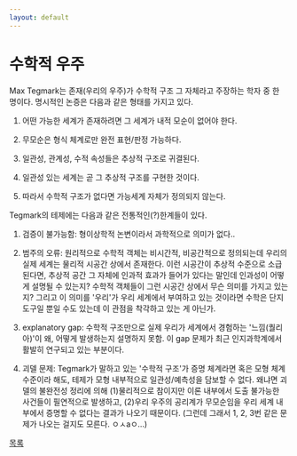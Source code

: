 ```yaml
---
layout: default
---
```

# 수학적 우주

Max Tegmark는 존재(우리의 우주)가 수학적 구조 그 자체라고 주장하는 학자 중 한 명이다. 명시적인 논증은 다음과 같은 형태를 가지고 있다.


1. 어떤 가능한 세계가 존재하려면 그 세계가 내적 모순이 없어야 한다. 

2. 무모순은 형식 체계로만 완전 표현/판정 가능하다.

3. 일관성, 관계성, 수적 속성들은 추상적 구조로 귀결된다.

4. 일관성 있는 세계는 곧 그 추상적 구조를 구현한 것이다. 

5. 따라서 수학적 구조가 없다면 가능세계 자체가 정의되지 않는다.


Tegmark의 테제에는 다음과 같은 전통적인(?)한계들이 있다.
​
1. 검증이 불가능함: 형이상학적 논변이라서 과학적으로 의미가 없다..

2. 범주의 오류: 원리적으로 수학적 객체는 비시간적, 비공간적으로 정의되는데 우리의 실제 세계는 물리적 시공간 상에서 존재한다. 이런 시공간이 추상적 수준으로 소급된다면, 추상적 공간 그 자체에 인과적 효과가 들어가 있다는 말인데 인과성이 어떻게 설명될 수 있는지?  수학적 객체들이 그런 시공간 상에서 무슨 의미를 가지고 있는지? 그리고 이 의미를 '우리'가 우리 세계에서 부여하고 있는 것이라면 수학은 단지 도구일 뿐일 수도 있는데 이 관점을 착각하고 있는 게 아닌가.

3. explanatory gap: 수학적 구조만으로 실제 우리가 세계에서 경험하는 '느낌(퀄리아)'이 왜, 어떻게 발생하는지 설명하지 못함. 이 gap 문제가 최근 인지과학계에서 활발히 연구되고 있는 부분이다.

4. 괴델 문제: Tegmark가 말하고 있는 '수학적 구조'가 증명 체계라면 혹은 모형 체계 수준이라 해도, 테제가 모형 내부적으로 일관성/예측성을 담보할 수 없다. 왜냐면 괴델의 불완전성 정리에 의해 (1)물리적으로 참이지만 이론 내부에서 도출 불가능한 사건들이 필연적으로 발생하고, (2)우리 우주의 공리계가 무모순임을 우리 세계 내부에서 증명할 수 없다는 결과가 나오기 때문이다. (그런데 그래서 1, 2, 3번 같은 문제가 나오는 걸지도 모른다. ㅇㅅaㅇ...)

<div class="pagination">
  <a href="{{ '/List/SM/sm.html' | relative_url }}" class="prev-button" data-turbo="true">목록</a>
</div>